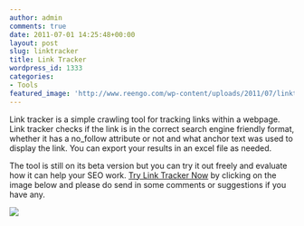 ```yaml
---
author: admin
comments: true
date: 2011-07-01 14:25:48+00:00
layout: post
slug: linktracker
title: Link Tracker
wordpress_id: 1333
categories:
- Tools
featured_image: 'http://www.reengo.com/wp-content/uploads/2011/07/linktracker-680x288.jpg'
---
```


Link tracker is a simple crawling tool for tracking links within a webpage. Link tracker checks if the link is in the correct search engine friendly format, whether it has a no_follow attribute or not and what anchor text was used to display the link. You can export your results in an excel file as needed.

The tool is still on its beta version but you can try it out freely and evaluate how it can help your SEO work. [Try Link Tracker Now](http://www.reengo.com/rgb/linktracker_v0_7) by clicking on the image below and please do send in some comments or suggestions if you have any.


[![](http://www.reengo.com/wp-content/uploads/2011/07/linktracker.jpg)](http://www.reengo.com/rgb/linktracker_v0_7)



